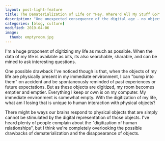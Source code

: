 ```yaml
---
layout: post-light-feature
title: The Dematerialization of Life or "Hey, Where'd All My Stuff Go?"
description: "One unexpected consequence of the digital age - no objects to evoke memories."
categories: [blog, culture]
modified: 2010-04-06
image:
  thumb: emptyroom.jpg
---
```

I'm a huge proponent of digitizing my life as much as possible.  When the data of my life is available as bits, its also searchable, sharable, and can be mined to ask interesting questions.

One possible drawback I've noticed though is that, when the objects of my life are physically present in my immediate environment, I can "bump into them" on accident and be spontaneously reminded of past experiences or future expectations.  But as these objects are digitized, my room becomes emptier and emptier.  Everything I keep or own is on my computer.  My immediate environment is somewhat empty.  With the digitization of my life, what am I losing that is unique to human interaction with physical objects?

There might be ways our brains respond to physical objects that are simply cannot be stimulated by the digital representation of those objects.  I've heard plenty of people complain about the "digitization of human relationships", but I think we're completely overlooking the possible drawbacks of dematerialization and the disappearance of objects.